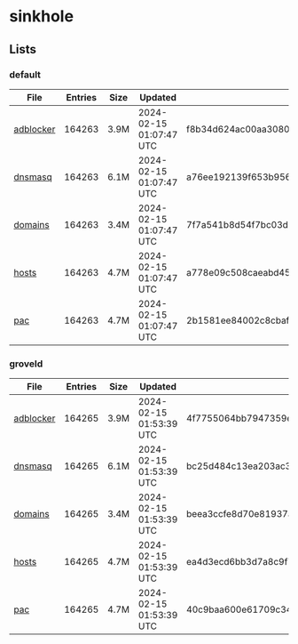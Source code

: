 # sinkhole

## Lists

### default

|File|Entries|Size|Updated|Hash|
|-|-|-|-|-|
|[adblocker](https://raw.githubusercontent.com/groveld/sinkhole/lists/default/adblocker.txt)|164263|3.9M|2024-02-15 01:07:47 UTC|f8b34d624ac00aa30806004bd4196eb16e7e8a7d442c70a0148d16efb51cc8cb|
|[dnsmasq](https://raw.githubusercontent.com/groveld/sinkhole/lists/default/dnsmasq.txt)|164263|6.1M|2024-02-15 01:07:47 UTC|a76ee192139f653b956c5aad0a46da5257ab9499f23f2f8f75ea66a324372ced|
|[domains](https://raw.githubusercontent.com/groveld/sinkhole/lists/default/domains.txt)|164263|3.4M|2024-02-15 01:07:47 UTC|7f7a541b8d54f7bc03d5b439577d150ac03545090eb019538339d7383a11f6b1|
|[hosts](https://raw.githubusercontent.com/groveld/sinkhole/lists/default/hosts.txt)|164263|4.7M|2024-02-15 01:07:47 UTC|a778e09c508caeabd45bbcdbf306dc9e5eec176a5fb275f598a662b4094a8585|
|[pac](https://raw.githubusercontent.com/groveld/sinkhole/lists/default/pac.txt)|164263|4.7M|2024-02-15 01:07:47 UTC|2b1581ee84002c8cbafa966dff42417cace97512ea7b27211b74a70d2370f8aa|

### groveld

|File|Entries|Size|Updated|Hash|
|-|-|-|-|-|
|[adblocker](https://raw.githubusercontent.com/groveld/sinkhole/lists/groveld/adblocker.txt)|164265|3.9M|2024-02-15 01:53:39 UTC|4f7755064bb7947359e24239f9840e8cf2c1b1159a9d7f261d308ff70e27a865|
|[dnsmasq](https://raw.githubusercontent.com/groveld/sinkhole/lists/groveld/dnsmasq.txt)|164265|6.1M|2024-02-15 01:53:39 UTC|bc25d484c13ea203ac3c1d4c1fbbe2fcd9532769360b5f2c1af6caae3a703de2|
|[domains](https://raw.githubusercontent.com/groveld/sinkhole/lists/groveld/domains.txt)|164265|3.4M|2024-02-15 01:53:39 UTC|beea3ccfe8d70e81937abae253ef0179784560e4d2d64fb0e53ed89033c322ae|
|[hosts](https://raw.githubusercontent.com/groveld/sinkhole/lists/groveld/hosts.txt)|164265|4.7M|2024-02-15 01:53:39 UTC|ea4d3ecd6bb3d7a8c9f7be0e2a37bd568d67c178f0453ead39ba03e78bc7e3c5|
|[pac](https://raw.githubusercontent.com/groveld/sinkhole/lists/groveld/pac.txt)|164265|4.7M|2024-02-15 01:53:39 UTC|40c9baa600e61709c34b2b58084d518a992b2253a15074138fcb66b57c28eaee|
